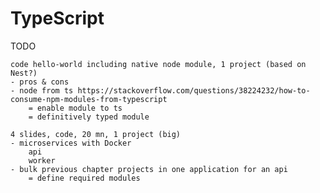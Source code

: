 # TypeScript

TODO

    code hello-world including native node module, 1 project (based on Nest?)
    - pros & cons
    - node from ts https://stackoverflow.com/questions/38224232/how-to-consume-npm-modules-from-typescript
    	= enable module to ts
    	= definitively typed module

    4 slides, code, 20 mn, 1 project (big)
    - microservices with Docker
    	api
    	worker
    - bulk previous chapter projects in one application for an api
    	= define required modules
